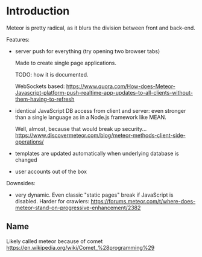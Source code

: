 # Introduction

Meteor is pretty radical, as it blurs the division between front and back-end.

Features:

-   server push for everything (try opening two browser tabs)

    Made to create single page applications.

    TODO: how it is documented.

    WebSockets based: <https://www.quora.com/How-does-Meteor-Javascript-platform-push-realtime-app-updates-to-all-clients-without-them-having-to-refresh>

-   identical JavaScript DB access from client and server: even stronger than a single language as in a Node.js framework like MEAN.

    Well, almost, because that would break up security... <https://www.discovermeteor.com/blog/meteor-methods-client-side-operations/>

-   templates are updated automatically when underlying database is changed

-   user accounts out of the box

Downsides:

- very dynamic. Even classic "static pages" break if JavaScript is disabled. Harder for crawlers: <https://forums.meteor.com/t/where-does-meteor-stand-on-progressive-enhancement/2382>

## Name

Likely called meteor because of comet <https://en.wikipedia.org/wiki/Comet_%28programming%29>
